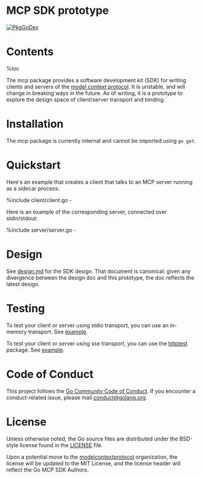 # MCP SDK prototype

[![PkgGoDev](https://pkg.go.dev/badge/golang.org/x/tools)](https://pkg.go.dev/golang.org/x/tools/internal/mcp)

# Contents

%toc

The mcp package provides a software development kit (SDK) for writing clients
and servers of the [model context
protocol](https://modelcontextprotocol.io/introduction). It is unstable, and
will change in breaking ways in the future. As of writing, it is a prototype to
explore the design space of client/server transport and binding.

# Installation

The mcp package is currently internal and cannot be imported using `go get`.

# Quickstart

Here's an example that creates a client that talks to an MCP server running
as a sidecar process:

%include client/client.go -

Here is an example of the corresponding server, connected over stdin/stdout:

%include server/server.go -

# Design

See [design.md](./design/design.md) for the SDK design. That document is
canonical: given any divergence between the design doc and this prototype, the
doc reflects the latest design.

# Testing

To test your client or server using stdio transport, you can use an in-memory
transport. See [example](server_example_test.go).

To test your client or server using sse transport, you can use the [httptest](https://pkg.go.dev/net/http/httptest)
package. See [example](sse_example_test.go).

# Code of Conduct

This project follows the [Go Community Code of Conduct](https://go.dev/conduct).
If you encounter a conduct-related issue, please mail conduct@golang.org.

# License

Unless otherwise noted, the Go source files are distributed under the BSD-style
license found in the [LICENSE](../../LICENSE) file.

Upon a potential move to the
[modelcontextprotocol](https://github.com/modelcontextprotocol) organization,
the license will be updated to the MIT License, and the license header will
reflect the Go MCP SDK Authors.
